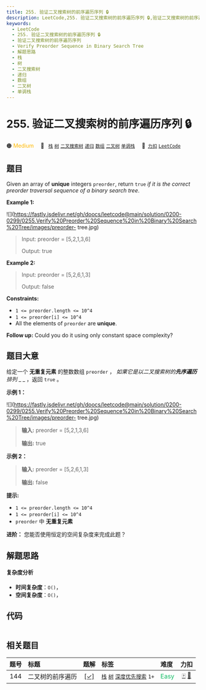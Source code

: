 ```yaml
---
title: 255. 验证二叉搜索树的前序遍历序列 🔒
description: LeetCode,255. 验证二叉搜索树的前序遍历序列 🔒,验证二叉搜索树的前序遍历序列,Verify Preorder Sequence in Binary Search Tree,解题思路,栈,树,二叉搜索树,递归,数组,二叉树,单调栈
keywords:
  - LeetCode
  - 255. 验证二叉搜索树的前序遍历序列 🔒
  - 验证二叉搜索树的前序遍历序列
  - Verify Preorder Sequence in Binary Search Tree
  - 解题思路
  - 栈
  - 树
  - 二叉搜索树
  - 递归
  - 数组
  - 二叉树
  - 单调栈
---
```


# 255. 验证二叉搜索树的前序遍历序列 🔒

🟠 <font color=#ffb800>Medium</font>&emsp; 🔖&ensp; [`栈`](/tag/stack.md) [`树`](/tag/tree.md) [`二叉搜索树`](/tag/binary-search-tree.md) [`递归`](/tag/recursion.md) [`数组`](/tag/array.md) [`二叉树`](/tag/binary-tree.md) [`单调栈`](/tag/monotonic-stack.md)&emsp; 🔗&ensp;[`力扣`](https://leetcode.cn/problems/verify-preorder-sequence-in-binary-search-tree) [`LeetCode`](https://leetcode.com/problems/verify-preorder-sequence-in-binary-search-tree)

## 题目

Given an array of **unique** integers `preorder`, return `true` _if it is the
correct preorder traversal sequence of a binary search tree_.



**Example 1:**

![](https://fastly.jsdelivr.net/gh/doocs/leetcode@main/solution/0200-0299/0255.Verify%20Preorder%20Sequence%20in%20Binary%20Search%20Tree/images/preorder-
tree.jpg)

> Input: preorder = [5,2,1,3,6]
> 
> Output: true

**Example 2:**

> Input: preorder = [5,2,6,1,3]
> 
> Output: false

**Constraints:**

  * `1 <= preorder.length <= 10^4`
  * `1 <= preorder[i] <= 10^4`
  * All the elements of `preorder` are **unique**.



**Follow up:** Could you do it using only constant space complexity?


## 题目大意

给定一个 **无重复元素**  的整数数组 `preorder` ， _如果它是以二叉搜索树的**先序遍历** 排列_ _ _ ，返回 `true` 。



**示例 1：**

![](https://fastly.jsdelivr.net/gh/doocs/leetcode@main/solution/0200-0299/0255.Verify%20Preorder%20Sequence%20in%20Binary%20Search%20Tree/images/preorder-
tree.jpg)

> 
> 
> 
> 
> 
> **输入:** preorder = [5,2,1,3,6]
> 
> **输出:** true

**示例 2：**

> 
> 
> 
> 
> 
> **输入:** preorder = [5,2,6,1,3]
> 
> **输出:** false



**提示:**

  * `1 <= preorder.length <= 10^4`
  * `1 <= preorder[i] <= 10^4`
  * `preorder` 中 **无重复元素**



**进阶：** 您能否使用恒定的空间复杂度来完成此题？


## 解题思路

#### 复杂度分析

- **时间复杂度**：`O()`，
- **空间复杂度**：`O()`，

## 代码

```javascript

```

## 相关题目

<!-- prettier-ignore -->
| 题号 | 标题 | 题解 | 标签 | 难度 | 力扣 |
| :------: | :------ | :------: | :------ | :------ | :------: |
| 144 | 二叉树的前序遍历 | [[✓]](/problem/0144.md) |  [`栈`](/tag/stack.md) [`树`](/tag/tree.md) [`深度优先搜索`](/tag/depth-first-search.md) `1+` | <font color=#15bd66>Easy</font> | [🀄️](https://leetcode.cn/problems/binary-tree-preorder-traversal) [🔗](https://leetcode.com/problems/binary-tree-preorder-traversal) |